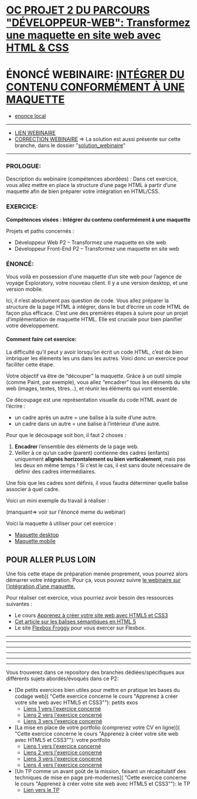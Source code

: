 # [OC PROJET 2 DU PARCOURS "DÉVELOPPEUR-WEB": Transformez une maquette en site web avec HTML & CSS](https://openclassrooms.com/fr/projects/transformez-une-maquette-en-site-web-avec-html-css/assignment)
# ÉNONCÉ WEBINAIRE: [INTÉGRER DU CONTENU CONFORMÉMENT À UNE MAQUETTE](https://s3-eu-west-1.amazonaws.com/course.oc-static.com/projects/Webinars/Code/DW_P2_decouper_maquette_May_2021/Webinaire_DW_P2_decouper_maquette+ennonce.pdf)
- [enonce local](https://raw.githubusercontent.com/achicyr/OC__frontend__P2/___webinar1/enonce.pdf)

---

- [LIEN WEBINAIRE](https://app.livestorm.co/openclassrooms-1/decouper-une-maquette-pour-preparer-lintegration?type=detailed)
- [CORRECTION WEBINAIRE](https://s3-eu-west-1.amazonaws.com/course.oc-static.com/projects/Webinars/Code/DW_P2_decouper_maquette_May_2021/Webinaire_DW_P2_decouper_maquette+corrige.jpg)
=> La solution est aussi présente sur cette branche, dans le dossier "[solution_webinaire](https://raw.githubusercontent.com/achicyr/OC__frontend__P2/___webinar1/solution_webinaire.jpg)"

---

### PROLOGUE:

Description du webinaire (compétences abordées) : Dans cet exercice, vous allez mettre en place la structure d’une page HTML à partir d’une maquette afin de bien préparer votre intégration en HTML/CSS.

### EXERCICE:

**Compétences visées : Intégrer du contenu conformément à une maquette**

Projets et paths concernés :
-  Développeur Web P2 – Transformez une maquette en site web
- Développeur Front-End P2 – Transformez une maquette en site web

### ÉNONCÉ: 

Vous voilà en possession d’une maquette d’un site web pour l’agence de voyage Exploratory, votre nouveau client. Il y a une version desktop, et une version mobile.

Ici, il n’est absolument pas question de code. Vous allez préparer la structure de la page HTML à intégrer, dans le but d’écrire un code HTML de façon plus efficace.
C’est une des premières étapes à suivre pour un projet d’implémentation de maquette HTML. Elle est cruciale pour bien planifier votre développement.

#### Comment faire cet exercice:
La difficulté qu’il peut y avoir lorsqu’on écrit un code HTML, c’est de bien imbriquer les éléments les uns dans les autres. Voici donc un exercice pour faciliter cette étape.

Votre objectif va être de “découper” la maquette. Grâce à un outil simple (comme Paint, par exemple), vous allez “encadrer” tous les éléments du site web (images, textes, titres…), et réunir les éléments qui vont ensemble.

Ce découpage est une représentation visuelle du code HTML avant de l’écrire :
- un cadre après un autre = une balise à la suite d’une autre.
- un cadre dans un autre = une balise à l’intérieur d’une autre.

Pour que le découpage soit bon, il faut 2 choses :
1. **Encadrer** l’ensemble des éléments de la page web.
2. Veiller à ce qu’un cadre (parent) contienne des cadres (enfants) uniquement **alignés horizontalement ou bien verticalement**, mais pas les deux en même temps ! Si c’est le cas, il est sans doute nécessaire de définir des cadres intermédiaires.

Une fois que les cadres sont définis, il vous faudra déterminer quelle balise associer à quel cadre.

Voici un mini exemple du travail à réaliser :

(manquant=> voir sur l'énoncé meme du webinar)

Voici la maquette à utiliser pour cet exercice :
- [Maquette desktop](https://raw.githubusercontent.com/achicyr/OC__frontend__P2/___webinar1/maquette_desktop.pdf)
- [Maquette mobile](https://raw.githubusercontent.com/achicyr/OC__frontend__P2/___webinar1/maquette_mobile.pdf)


## POUR ALLER PLUS LOIN

Une fois cette étape de préparation menée proprement, vous pourrez alors démarrer votre intégration. Pour ça, vous pouvez suivre [le webinaire sur l’intégration d’une maquette.](https://register.gotowebinar.com/#recording/8858542397157804547)

Pour réaliser cet exercice, vous pourriez avoir besoin des ressources suivantes :
- Le cours [Apprenez à créer votre site web avec HTML5 et CSS3](https://openclassrooms.com/fr/courses/1603881-apprenez-a-creer-votre-site-web-avec-html5-et-css3)
- [Cet article sur les balises sémantiques en HTML 5](https://ronan-hello.fr/series/html/balises-semantiques-html)
- Le site [Flexbox Froggy](https://flexboxfroggy.com/#fr) pour vous exercer sur Flexbox.

---
---
---
---
---
---

Vous trouverez dans ce repository des branches dédiées/spécifiques aux différents sujets abordés/évoqués dans ce P2:
- [De petits exercices bien utiles pour mettre en pratique les bases du codage web]( "Cette exercice concerne le cours \"Apprenez à créer votre site web avec HTML5 et CSS3\""): petits exos
    - [Liens 1 vers l'exercice concerné](https://openclassrooms.com/fr/courses/1603881-apprenez-a-creer-votre-site-web-avec-html5-et-css3/4004681-pratiquez)
    - [Liens 2 vers l'exercice concerné](https://openclassrooms.com/fr/courses/1603881-apprenez-a-creer-votre-site-web-avec-html5-et-css3/4214566-pratiquez)
    - [Liens 3 vers l'exercice concerné](https://openclassrooms.com/fr/courses/1603881-apprenez-a-creer-votre-site-web-avec-html5-et-css3/4214576-pratiquez)
- [La mise en place de votre portfolio (comprenez votre CV en ligne)]( "Cette exercice concerne le cours \"Apprenez à créer votre site web avec HTML5 et CSS3\""): votre portfolio
    - [Liens 1 vers l'exercice concerné](https://openclassrooms.com/fr/courses/1603881-apprenez-a-creer-votre-site-web-avec-html5-et-css3/6725196-entrainez-vous-en-structurant-votre-cv)
    - [Liens 2 vers l'exercice concerné](https://openclassrooms.com/fr/courses/1603881-apprenez-a-creer-votre-site-web-avec-html5-et-css3/6725256-entrainez-vous-en-mettant-en-forme-votre-cv)
    - [Liens 3 vers l'exercice concerné](https://openclassrooms.com/fr/courses/1603881-apprenez-a-creer-votre-site-web-avec-html5-et-css3/6725301-entrainez-vous-en-organisant-votre-cv)
    - [Liens 4 vers l'exercice concerné](https://openclassrooms.com/fr/courses/1603881-apprenez-a-creer-votre-site-web-avec-html5-et-css3/6725346-entrainez-vous-en-adaptant-votre-cv-en-responsive)
- [Un TP comme un avant goût de la mission, faisant un récapitulatif des techniques de mise en page pré-modernes]( "Cette exercice concerne le cours \"Apprenez à créer votre site web avec HTML5 et CSS3\""): le TP
    - [Lien vers le TP](https://openclassrooms.com/fr/courses/1603881-apprenez-a-creer-votre-site-web-avec-html5-et-css3/1606688-tp-creez-un-site-pas-a-pas)

